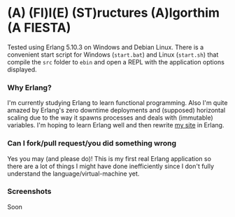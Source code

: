 # (A) (FI)l(E) (ST)ructures (A)lgorthim (A FIESTA) #

Tested using Erlang 5.10.3 on Windows and Debian Linux. There is a convenient start script for Windows (`start.bat`) and Linux (`start.sh`) that compile the `src` folder to `ebin` and open a REPL with the application options displayed.

### Why Erlang? ###

I'm currently studying Erlang to learn functional programming. Also I'm quite amazed by Erlang's zero downtime deployments and (supposed) horizontal scaling due to the way it spawns processes and deals with (immutable) variables. I'm hoping to learn Erlang well and then rewrite [my site](http://mohammad.el-abid.com/) in Erlang.

### Can I fork/pull request/you did something wrong ###

Yes you may (and please do)! This is my first real Erlang application so there are a lot of things I might have done inefficiently since I don't fully understand the language/virtual-machine yet.

### Screenshots ###

Soon
